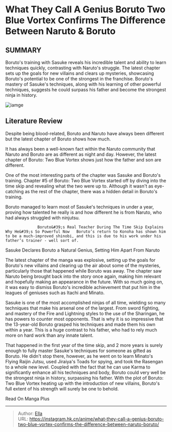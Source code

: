 #  What They Call A Genius  Boruto Two Blue Vortex Confirms The Difference Between Naruto &amp; Boruto


## SUMMARY 



  Boruto&#39;s training with Sasuke reveals his incredible talent and ability to learn techniques quickly, contrasting with Naruto&#39;s struggle.   The latest chapter sets up the goals for new villains and clears up mysteries, showcasing Boruto&#39;s potential to be one of the strongest in the franchise.   Boruto&#39;s mastery of Sasuke&#39;s techniques, along with his learning of other powerful techniques, suggests he could surpass his father and become the strongest ninja in history.  

![iamge](https://static1.srcdn.com/wordpress/wp-content/uploads/2023/12/naruto-and-post-time-skip-boruto.jpg)

## Literature Review

Despite being blood-related, Boruto and Naruto have always been different but the latest chapter of Boruto shows how much.




It has always been a well-known fact within the Naruto community that Naruto and Boruto are as different as night and day. However, the latest chapter of Boruto: Two Blue Vortex shows just how the father and son are different.




One of the most interesting parts of the chapter was Sasuke and Boruto&#39;s training. Chapter #5 of Boruto: Two Blue Vortex started off by diving into the time skip and revealing what the two were up to. Although it wasn&#39;t as eye-catching as the rest of the chapter, there was a hidden detail in Boruto&#39;s training.

          

Boruto managed to learn most of Sasuke&#39;s techniques in under a year, proving how talented he really is and how different he is from Naruto, who had always struggled with ninjutsu.

                  Boruto&#39;s Real Teacher During The Time Skip Explains Why He&#39;s So Powerful Now   Boruto’s return to Konoha has shown him to be a much-improved shinobi, and this is due to his work under his father’s trainer - well sort of.   


 Sasuke Declares Boruto a Natural Genius, Setting Him Apart From Naruto 
          




The latest chapter of the manga was explosive, setting up the goals for Boruto&#39;s new villains and clearing up the air about some of the mysteries, particularly those that happened while Boruto was away. The chapter saw Naruto being brought back into the story once again, making him relevant and hopefully making an appearance in the future. With so much going on, it was easy to dismiss Boruto&#39;s incredible achievement that put him in the leagues of geniuses such as Itachi and Minato.

Sasuke is one of the most accomplished ninjas of all time, wielding so many techniques that make his arsenal one of the largest. From sword fighting, and mastery of the Fire and Lightning styles to the use of the Sharingan, he has powers to counter most opponents. That is why it is so impressive that the 13-year-old Boruto grasped his techniques and made them his own within a year. This is a huge contrast to his father, who had to rely much more on hard work than any innate talent.

          




That happened in the first year of the time skip, and 2 more years is surely enough to fully master Sasuke&#39;s techniques for someone as gifted as Boruto. He didn&#39;t stop there, however, as he went on to learn Minato&#39;s Flying Raijin Jutsu, used Jiraiya&#39;s Toads for spying, and took the Rasengan to a whole new level. Coupled with the fact that he can use Karma to significantly enhance all his techniques and body, Boruto could very well be the strongest ninja in history, surpassing his father. With the plot of Boruto: Two Blue Vortex heating up with the introduction of new villains, Boruto&#39;s full extent of his strength will surely be one to behold.

Read On Manga Plus



---

> Author: [Ella](https://instagram.hk.cn/)  
> URL: https://instagram.hk.cn/anime/what-they-call-a-genius-boruto-two-blue-vortex-confirms-the-difference-between-naruto-boruto/  

